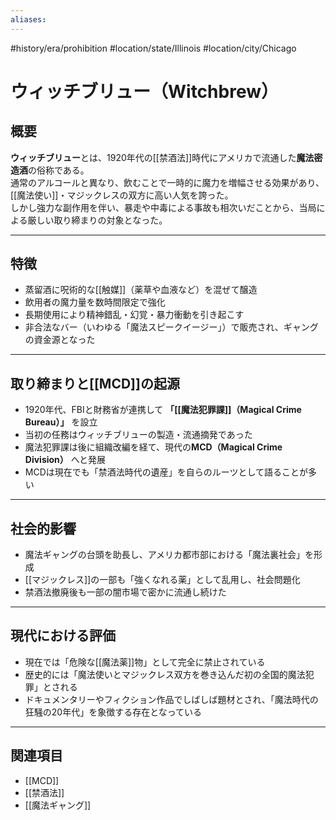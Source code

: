 ```yaml
---
aliases:
---
```

#history/era/prohibition #location/state/Illinois #location/city/Chicago 
# ウィッチブリュー（Witchbrew）

## 概要
**ウィッチブリュー**とは、1920年代の[[禁酒法]]時代にアメリカで流通した**魔法密造酒**の俗称である。  
通常のアルコールと異なり、飲むことで一時的に魔力を増幅させる効果があり、[[魔法使い]]・マジックレスの双方に高い人気を誇った。  
しかし強力な副作用を伴い、暴走や中毒による事故も相次いだことから、当局による厳しい取り締まりの対象となった。  

---

## 特徴
- 蒸留酒に呪術的な[[触媒]]（薬草や血液など）を混ぜて醸造  
- 飲用者の魔力量を数時間限定で強化  
- 長期使用により精神錯乱・幻覚・暴力衝動を引き起こす  
- 非合法なバー（いわゆる「魔法スピークイージー」）で販売され、ギャングの資金源となった  

---

## 取り締まりと[[MCD]]の起源
- 1920年代、FBIと財務省が連携して **「[[魔法犯罪課]]（Magical Crime Bureau）」** を設立  
- 当初の任務はウィッチブリューの製造・流通摘発であった  
- 魔法犯罪課は後に組織改編を経て、現代の**MCD（Magical Crime Division）** へと発展  
- MCDは現在でも「禁酒法時代の遺産」を自らのルーツとして語ることが多い  

---

## 社会的影響
- 魔法ギャングの台頭を助長し、アメリカ都市部における「魔法裏社会」を形成  
- [[マジックレス]]の一部も「強くなれる薬」として乱用し、社会問題化  
- 禁酒法撤廃後も一部の闇市場で密かに流通し続けた  

---

## 現代における評価
- 現在では「危険な[[魔法薬]]物」として完全に禁止されている  
- 歴史的には「魔法使いとマジックレス双方を巻き込んだ初の全国的魔法犯罪」とされる  
- ドキュメンタリーやフィクション作品でしばしば題材とされ、「魔法時代の狂騒の20年代」を象徴する存在となっている  

---

## 関連項目
- [[MCD]]  
- [[禁酒法]]
- [[魔法ギャング]]
